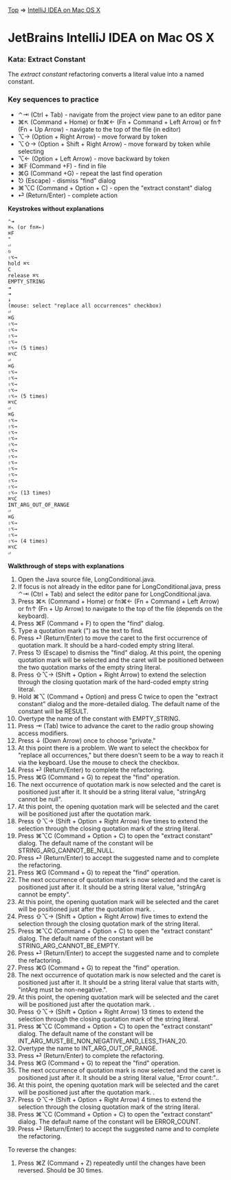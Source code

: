 [Top](README.md) => [IntelliJ IDEA on Mac OS X](ij-osx.md)

# JetBrains IntelliJ IDEA on Mac OS X

### Kata: Extract Constant

The _extract constant_ refactoring converts a literal value into a named constant.

### Key sequences to practice

- ⌃⇥ (Ctrl + Tab) - navigate from the project view pane to an editor pane
- ⌘↖︎ (Command + Home) or fn⌘← (Fn + Command + Left Arrow) or fn↑ (Fn + Up Arrow) - navigate to the top of the file (in editor)
- ⌥→ (Option + Right Arrow) - move forward by token
- ⌥⇧→ (Option + Shift + Right Arrow) - move forward by token while selecting
- ⌥← (Option + Left Arrow) - move backward by token
- ⌘F (Command +F) - find in file
- ⌘G (Command +G) - repeat the last find operation
- ⎋ (Escape) - dismiss "find" dialog
- ⌘⌥C (Command + Option + C) - open the "extract constant" dialog
- ⏎ (Return/Enter) - complete action

**Keystrokes without explanations**

```
⌃⇥
⌘↖︎ (or fn⌘←)
⌘F
"
⏎
⎋
⇧⌥→
hold ⌘⌥
C
release ⌘⌥
EMPTY_STRING
⇥
⇥
↓
(mouse: select "replace all occurrences" checkbox)
⏎
⌘G
⇧⌥→
⇧⌥→
⇧⌥→
⇧⌥→
⇧⌥→ (5 times)
⌘⌥C
⏎
⌘G
⇧⌥→
⇧⌥→
⇧⌥→
⇧⌥→
⇧⌥→ (5 times)
⌘⌥C
⏎
⌘G
⇧⌥→
⇧⌥→
⇧⌥→
⇧⌥→
⇧⌥→
⇧⌥→
⇧⌥→
⇧⌥→
⇧⌥→
⇧⌥→
⇧⌥→
⇧⌥→
⇧⌥→ (13 times)
⌘⌥C
INT_ARG_OUT_OF_RANGE
⏎
⌘G
⇧⌥→
⇧⌥→
⇧⌥→
⇧⌥→ (4 times)
⌘⌥C
⏎

```


**Walkthrough of steps with explanations**

1. Open the Java source file, LongConditional.java.
1. If focus is not already in the editor pane for LongConditional.java, press ⌃⇥ (Ctrl + Tab) and select the editor pane for LongConditional.java.
1. Press ⌘↖︎ (Command + Home) or fn⌘← (Fn + Command + Left Arrow) or fn↑ (Fn + Up Arrow) to navigate to the top of the file (depends on the keyboard).
1. Press ⌘F (Command + F) to open the "find" dialog.
1. Type a quotation mark (") as the text to find.
1. Press ⏎ (Return/Enter) to move the caret to the first occurrence of quotation mark. It should be a hard-coded empty string literal.
1. Press ⎋ (Escape) to dismiss the "find" dialog. At this point, the opening quotation mark will be selected and the caret will be positioned between the two quotation marks of the empty string literal.
1. Press ⇧⌥→ (Shift + Option + Right Arrow) to extend the selection through the closing quotation mark of the hard-coded empty string literal. 
1. Hold ⌘⌥ (Command + Option) and press C twice to open the "extract constant" dialog and the more-detailed dialog. The default name of the constant will be RESULT.
1. Overtype the name of the constant with EMPTY_STRING.
1. Press ⇥ (Tab) twice to advance the caret to the radio group showing access modifiers. 
1. Press ↓ (Down Arrow) once to choose "private."
1. At this point there is a problem. We want to select the checkbox for "replace all occurrences," but there doesn't seem to be a way to reach it via the keyboard. Use the mouse to check the checkbox. 
1. Press ⏎ (Return/Enter) to complete the refactoring.
1. Press ⌘G (Command + G) to repeat the "find" operation.  
1. The next occurrence of quotation mark is now selected and the caret is positioned just after it. It should be a string literal value, "stringArg cannot be null".
1. At this point, the opening quotation mark will be selected and the caret will be positioned just after the quotation mark.
1. Press ⇧⌥→ (Shift + Option + Right Arrow) five times to extend the selection through the closing quotation mark of the string literal. 
1. Press ⌘⌥C (Command + Option + C) to open the "extract constant" dialog. The default name of the constant will be STRING_ARG_CANNOT_BE_NULL.
1. Press ⏎ (Return/Enter) to accept the suggested name and to complete the refactoring. 
1. Press ⌘G (Command + G) to repeat the "find" operation.  
1. The next occurrence of quotation mark is now selected and the caret is positioned just after it. It should be a string literal value, "stringArg cannot be empty".
1. At this point, the opening quotation mark will be selected and the caret will be positioned just after the quotation mark. .
1. Press ⇧⌥→ (Shift + Option + Right Arrow) five times to extend the selection through the closing quotation mark of the string literal. 
1. Press ⌘⌥C (Command + Option + C) to open the "extract constant" dialog. The default name of the constant will be STRING_ARG_CANNOT_BE_EMPTY.
1. Press ⏎ (Return/Enter) to accept the suggested name and to complete the refactoring. 
1. Press ⌘G (Command + G) to repeat the "find" operation.  
1. The next occurrence of quotation mark is now selected and the caret is positioned just after it. It should be a string literal value that starts with, "intArg must be non-negative.".
1. At this point, the opening quotation mark will be selected and the caret will be positioned just after the quotation mark. .
1. Press ⇧⌥→ (Shift + Option + Right Arrow) 13 times to extend the selection through the closing quotation mark of the string literal. 
1. Press ⌘⌥C (Command + Option + C) to open the "extract constant" dialog. The default name of the constant will be INT_ARG_MUST_BE_NON_NEGATIVE_AND_LESS_THAN_20.
1. Overtype the name to INT_ARG_OUT_OF_RANGE.
1. Press ⏎ (Return/Enter) to complete the refactoring. 
1. Press ⌘G (Command + G) to repeat the "find" operation.  
1. The next occurrence of quotation mark is now selected and the caret is positioned just after it. It should be a string literal value, "Error count:"..
1. At this point, the opening quotation mark will be selected and the caret will be positioned just after the quotation mark. .
1. Press ⇧⌥→ (Shift + Option + Right Arrow) 4 times to extend the selection through the closing quotation mark of the string literal. 
1. Press ⌘⌥C (Command + Option + C) to open the "extract constant" dialog. The default name of the constant will be ERROR_COUNT.
1. Press ⏎ (Return/Enter) to accept the suggested name and to complete the refactoring. 

To reverse the changes:

1. Press ⌘Z (Command + Z) repeatedly until the changes have been reversed. Should be 30 times.






